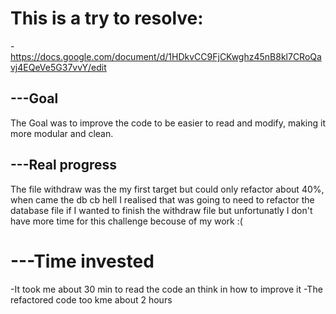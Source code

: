 # This is a try to resolve:
-https://docs.google.com/document/d/1HDkvCC9FjCKwghz45nB8kl7CRoQavj4EQeVe5G37vvY/edit

## ---Goal
The Goal was to improve the code to be easier to read and modify, making it more modular and clean.

## ---Real progress
The file withdraw was the my first target but could only refactor about 40%, when came the db cb hell I realised that was going to need to refactor the database file if I wanted to finish the withdraw file but unfortunatly I don't have more time for this challenge becouse of my work :(

# ---Time invested
-It took me about 30 min to read the code an think in how to improve it
-The refactored code  too kme about 2 hours
